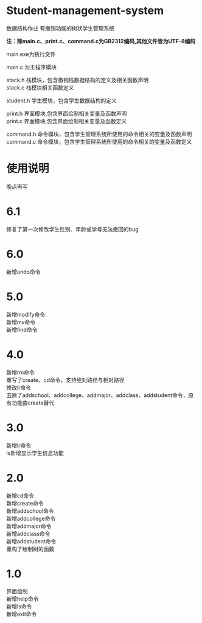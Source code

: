 # Student-management-system
数据结构作业 有撤销功能的树状学生管理系统

**注：除main.c、print.c、command.c为GB2312编码,其他文件皆为UTF-8编码**

main.exe为执行文件  

main.c 为主程序模块  

stack.h 栈模块，包含撤销栈数据结构的定义及相关函数声明  
stack.c 栈模块相关函数定义  

student.h 学生模块，包含学生数据结构的定义  

print.h 界面模块,包含界面绘制相关变量及函数声明  
print.c 界面模块,包含界面绘制相关变量及函数定义  

command.h 命令模块，包含学生管理系统所使用的命令相关的变量及函数声明  
command.c 命令模块，包含学生管理系统所使用的命令相关的变量及函数定义 

# 使用说明
晚点再写  

# 6.1
修复了第一次修改学生性别、年龄或学号无法撤回的bug  

# 6.0
新增undo命令  

# 5.0
新增modify命令  
新增mv命令  
新增find命令  

# 4.0
新增rm命令  
重写了create、cd命令，支持绝对路径与相对路径  
修改lr命令  
去除了addschool、addcollege、addmajor、addclass、addstudent命令，原有功能由create替代    

# 3.0
新增lr命令  
ls新增显示学生信息功能  

# 2.0
新增cd命令  
新增create命令  
新增addschool命令  
新增addcollege命令  
新增addmajor命令  
新增addclass命令  
新增addstudent命令  
重构了绘制树的函数  

# 1.0
界面绘制  
新增help命令  
新增ls命令  
新增exit命令  



